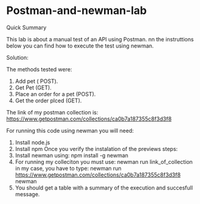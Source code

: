 # Postman-and-newman-lab


Quick Summary

This lab is about a manual test of an API  using Postman. nn the instruttions below you can find how to execute the test using newman. 

Solution: 

The methods tested were: 
  1. Add pet ( POST). 
  2. Get Pet (GET). 
  3. Place an order for a pet (POST). 
  4. Get the order plced (GET). 

The link of my postman collection is:  https://www.getpostman.com/collections/ca0b7a187355c8f3d3f8 

For running this code using newman  you will need: 

1. Install node.js
2. Install npm 
Once you verify the instalation of the previews steps: 
3. Install newman using:  npm install -g newman 
4. For running my colleciton you must use: newman run link_of_collection 
 in my case, you have to type:  newman run https://www.getpostman.com/collections/ca0b7a187355c8f3d3f8
newman
5. You should get a table with a summary of the execution and succesfull message. 
